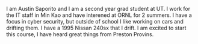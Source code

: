 I am Austin Saporito and I am a second year grad student at UT. I work for the IT staff in Min Kao and have interened at ORNL for 2 summers. I have a focus in cyber security, but outside of school I like working on cars and drifting them. I have a 1995 Nissan 240sx that I drift. I am excited to start this course, I have heard great things from Preston Provins.
